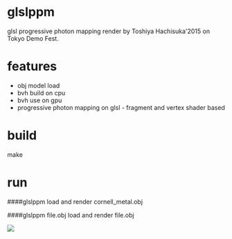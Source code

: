 # glslppm
glsl progressive photon mapping render by Toshiya Hachisuka'2015 on Tokyo Demo Fest.

# features
* obj model load
* bvh build on cpu
* bvh use on gpu
* progressive photon mapping on glsl - fragment and vertex shader based

# build
make

# run
####glslppm
load and render cornell_metal.obj

####glslppm file.obj
load and render file.obj

<img src="http://moo.ho.ua/glslsppm.jpg">
